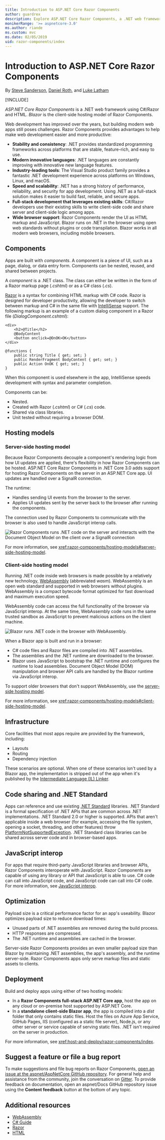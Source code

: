```yaml
---
title: Introduction to ASP.NET Core Razor Components
author: guardrex
description: Explore ASP.NET Core Razor Components, a .NET web framework using C#/Razor and HTML.
monikerRange: '>= aspnetcore-3.0'
ms.author: riande
ms.custom: mvc
ms.date: 02/05/2019
uid: razor-components/index
---
```

# Introduction to ASP.NET Core Razor Components

By [Steve Sanderson](http://blog.stevensanderson.com), [Daniel Roth](https://github.com/danroth27), and [Luke Latham](https://github.com/guardrex)

[!INCLUDE[](~/includes/razor-components-preview-notice.md)]

*ASP.NET Core Razor Components* is a .NET web framework using C#/Razor and HTML. *Blazor* is the client-side hosting model of Razor Components.

Web development has improved over the years, but building modern web apps still poses challenges. Razor Components provides advantages to help make web development easier and more productive:

* **Stability and consistency**: .NET provides standardized programming frameworks across platforms that are stable, feature-rich, and easy to use.
* **Modern innovative languages**: .NET languages are constantly improving with innovative new language features.
* **Industry-leading tools**: The Visual Studio product family provides a fantastic .NET development experience across platforms on Windows, Linux, and macOS.
* **Speed and scalability**: .NET has a strong history of performance, reliability, and security for app development. Using .NET as a full-stack solution makes it easier to build fast, reliable, and secure apps.
* **Full-stack development that leverages existing skills**: C#/Razor developers use their existing skills to write client-side code and share server and client-side logic among apps.
* **Wide browser support**: Razor Components render the UI as HTML markup and JavaScript. Blazor runs on .NET in the browser using open web standards without plugins or code transpilation. Blazor works in all modern web browsers, including mobile browsers.

## Components

Apps are built with *components*. A component is a piece of UI, such as a page, dialog, or data entry form. Components can be nested, reused, and shared between projects.

A *component* is a .NET class. The class can either be written in the form of a Razor markup page (*.cshtml*) or as a C# class (*.cs*).

[Razor](/aspnet/core/mvc/views/razor) is a syntax for combining HTML markup with C# code. Razor is designed for developer productivity, allowing the developer to switch between markup and C# in the same file with [IntelliSense](/visualstudio/ide/using-intellisense) support. The following markup is an example of a custom dialog component in a Razor file (*DialogComponent.cshtml*):

```cshtml
<div>
    <h2>@Title</h2>
    @BodyContent
    <button onclick=@OnOK>OK</button>
</div>

@functions {
    public string Title { get; set; }
    public RenderFragment BodyContent { get; set; }
    public Action OnOK { get; set; }
}
```

When this component is used elsewhere in the app, IntelliSense speeds development with syntax and parameter completion.

Components can be:

* Nested.
* Created with Razor (*.cshtml*) or C# (*.cs*) code.
* Shared via class libraries.
* Unit tested without requiring a browser DOM.

## Hosting models

### Server-side hosting model

Because Razor Components decouple a component's rendering logic from how UI updates are applied, there's flexibility in how Razor Components can be hosted. ASP.NET Core Razor Components in .NET Core 3.0 adds support for hosting Razor Components on the server in an ASP.NET Core app. UI updates are handled over a SignalR connection.

The runtime:

* Handles sending UI events from the browser to the server.
* Applies UI updates sent by the server back to the browser after running the components.

The connection used by Razor Components to communicate with the browser is also used to handle JavaScript interop calls.

![Razor Components runs .NET code on the server and interacts with the Document Object Model on the client over a SignalR connection](index/_static/aspnet-core-razor-components.png)

For more information, see <xref:razor-components/hosting-models#server-side-hosting-model>.

### Client-side hosting model

Running .NET code inside web browsers is made possible by a relatively new technology, [WebAssembly](http://webassembly.org) (abbreviated *wasm*). WebAssembly is an open web standard and supported in web browsers without plugins. WebAssembly is a compact bytecode format optimized for fast download and maximum execution speed.

WebAssembly code can access the full functionality of the browser via JavaScript interop. At the same time, WebAssembly code runs in the same trusted sandbox as JavaScript to prevent malicious actions on the client machine.

![Blazor runs .NET code in the browser with WebAssembly.](index/_static/blazor.png)

When a Blazor app is built and run in a browser:

* C# code files and Razor files are compiled into .NET assemblies.
* The assemblies and the .NET runtime are downloaded to the browser.
* Blazor uses JavaScript to bootstrap the .NET runtime and configures the runtime to load assemblies. Document Object Model (DOM) manipulation and browser API calls are handled by the Blazor runtime via JavaScript interop.

To support older browsers that don't support WebAssembly, use the [server-side hosting model](#server-side-hosting-model).

For more information, see <xref:razor-components/hosting-models#client-side-hosting-model>.

## Infrastructure

Core facilities that most apps require are provided by the framework, including:

* Layouts
* Routing
* Dependency injection

These scenarios are optional. When one of these scenarios isn't used by a Blazor app, the implementation is stripped out of the app when it's published by the [Intermediate Language (IL) Linker](xref:host-and-deploy/razor-components/configure-linker).

## Code sharing and .NET Standard

Apps can reference and use existing [.NET Standard](/dotnet/standard/net-standard) libraries. .NET Standard is a formal specification of .NET APIs that are common across .NET implementations. .NET Standard 2.0 or higher is supported. APIs that aren't applicable inside a web browser (for example, accessing the file system, opening a socket, threading, and other features) throw [PlatformNotSupportedException](/dotnet/api/system.platformnotsupportedexception). .NET Standard class libraries can be shared across server code and in browser-based apps.

## JavaScript interop

For apps that require third-party JavaScript libraries and browser APIs, Razor Components interoperate with JavaScript. Razor Components are capable of using any library or API that JavaScript is able to use. C# code can call into JavaScript code, and JavaScript code can call into C# code. For more information, see [JavaScript interop](xref:razor-components/javascript-interop).

## Optimization

Payload size is a critical performance factor for an app's useability. Blazor optimizes payload size to reduce download times:

* Unused parts of .NET assemblies are removed during the build process.
* HTTP responses are compressed.
* The .NET runtime and assemblies are cached in the browser.

Server-side Razor Components provides an even smaller payload size than Blazor by maintaining .NET assemblies, the app's assembly, and the runtime server-side. Razor Components apps only serve markup files and static assets to clients.

## Deployment

Build and deploy apps using either of two hosting models:

* In a **Razor Components full-stack ASP.NET Core app**, host the app on any cloud or on-premise host supported by ASP.NET Core.
* In a **standalone client-side Blazor app**, the app is compiled into a *dist* folder that only contains static files. Host the files on Azure App Service, GitHub Pages, IIS (configured as a static file server), Node.js, or any other server or service capable of serving static files. .NET isn't required on the server in production.

For more information, see <xref:host-and-deploy/razor-components/index>.

## Suggest a feature or file a bug report

To make suggestions and file bug reports on Razor Components, [open an issue at the aspnet/AspNetCore GitHub repository](https://github.com/aspnet/AspNetCore/issues/new). For general help and assistance from the community, join the conversation on [Gitter](https://gitter.im/aspnet/Blazor). To provide feedback on documentation, open an aspnet/Docs GitHub repository issue using the **Content feedback** button at the bottom of any topic.

## Additional resources

* [WebAssembly](http://webassembly.org/)
* [C# Guide](/dotnet/csharp/)
* [Razor](/aspnet/core/mvc/views/razor)
* [HTML](https://www.w3.org/html/)
